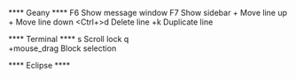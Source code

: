 **** Geany ****
F6						Show message window
F7						Show sidebar
<Alt>+<PgUp>			Move line up
<Alt>+<PgDn>			Move line down
<Ctrl+>d				Delete line
<Ctrl>+k				Duplicate line

**** Terminal ****
<Ctrl>s					Scroll lock
<Ctrl>q					
<Ctrl>+mouse_drag		Block selection

**** Eclipse ****
